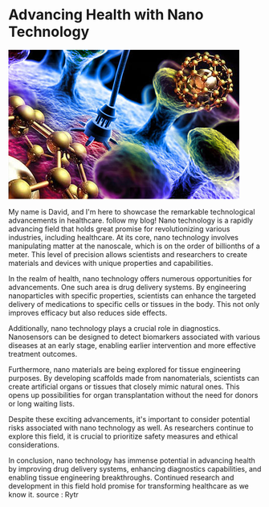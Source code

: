 # **Advancing Health with Nano Technology**
![Tux, the Linux mascot](Nanotechnology.jpeg)

My name is David, and I'm here to showcase the remarkable technological advancements in healthcare. follow my blog!
Nano technology is a rapidly advancing field that holds great promise for revolutionizing various industries, including healthcare. At its core, nano technology involves manipulating matter at the nanoscale, which is on the order of billionths of a meter. This level of precision allows scientists and researchers to create materials and devices with unique properties and capabilities.

In the realm of health, nano technology offers numerous opportunities for advancements. One such area is drug delivery systems. By engineering nanoparticles with specific properties, scientists can enhance the targeted delivery of medications to specific cells or tissues in the body. This not only improves efficacy but also reduces side effects.

Additionally, nano technology plays a crucial role in diagnostics. Nanosensors can be designed to detect biomarkers associated with various diseases at an early stage, enabling earlier intervention and more effective treatment outcomes.

Furthermore, nano materials are being explored for tissue engineering purposes. By developing scaffolds made from nanomaterials, scientists can create artificial organs or tissues that closely mimic natural ones. This opens up possibilities for organ transplantation without the need for donors or long waiting lists.

Despite these exciting advancements, it's important to consider potential risks associated with nano technology as well. As researchers continue to explore this field, it is crucial to prioritize safety measures and ethical considerations.

In conclusion, nano technology has immense potential in advancing health by improving drug delivery systems, enhancing diagnostics capabilities, and enabling tissue engineering breakthroughs. Continued research and development in this field hold promise for transforming healthcare as we know it.
source : Rytr 

